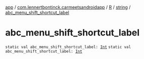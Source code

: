 [app](../../../index.md) / [com.lennertbontinck.carmeetsandroidapp](../../index.md) / [R](../index.md) / [string](index.md) / [abc_menu_shift_shortcut_label](./abc_menu_shift_shortcut_label.md)

# abc_menu_shift_shortcut_label

`static val abc_menu_shift_shortcut_label: `[`Int`](https://kotlinlang.org/api/latest/jvm/stdlib/kotlin/-int/index.html)
`static val abc_menu_shift_shortcut_label: `[`Int`](https://kotlinlang.org/api/latest/jvm/stdlib/kotlin/-int/index.html)